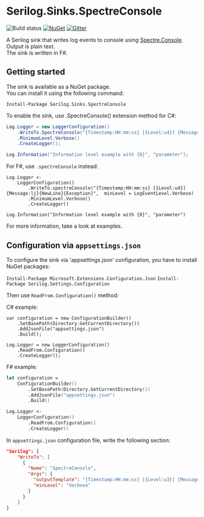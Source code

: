 # Serilog.Sinks.SpectreConsole

![Build status](https://github.com/PragmaticFlow/Serilog.Sinks.SpectreConsole/actions/workflows/dotnet.yml/badge.svg?branch=dev)
[![NuGet](https://img.shields.io/nuget/v/Serilog.Sinks.SpectreConsole.svg)](https://www.nuget.org/packages/Serilog.Sinks.SpectreConsole/)
[![Gitter](https://badges.gitter.im/nbomber/community.svg)](https://gitter.im/nbomber/community?utm_source=badge&utm_medium=badge&utm_campaign=pr-badge)

A Serilog sink that writes log events to console using [Spectre.Console](https://github.com/spectresystems/spectre.console). \
Output is plain text. \
The sink is written in F#.

## Getting started
The sink is available as a NuGet package. \
You can install it using the following command:

`Install-Package Serilog.Sinks.SpectreConsole`

To enable the sink, use .SpectreConsole() extension method for C#:

```csharp
Log.Logger = new LoggerConfiguration()
    .WriteTo.SpectreConsole("{Timestamp:HH:mm:ss} [{Level:u4}] {Message:lj}{NewLine}{Exception}", minLevel: LogEventLevel.Information)
    .MinimumLevel.Verbose()
    .CreateLogger();

Log.Information("Information level example with {0}", "parameter");
```

For F#, use `.spectreConsole` instead:
```
Log.Logger <- 
    LoggerConfiguration() 
        .WriteTo.spectreConsole("{Timestamp:HH:mm:ss} [{Level:u4}] {Message:lj}{NewLine}{Exception}",  minLevel = LogEventLevel.Verbose)
        .MinimumLevel.Verbose()
        .CreateLogger()

Log.Information("Information level example with {0}", "parameter")
```

For more information, take a look at examples.

## Configuration via `appsettings.json`
To configure the sink via 'appsettings.json' configuration, you have to install NuGet packages:

`Install-Package Microsoft.Extensions.Configuration.Json`
`Install-Package Serilog.Settings.Configuration`

Then use `ReadFrom.Configuration()` method:

C# example:
```charp
var configuration = new ConfigurationBuilder()
    .SetBasePath(Directory.GetCurrentDirectory())
    .AddJsonFile("appsettings.json")
    .Build();

Log.Logger = new LoggerConfiguration()
    .ReadFrom.Configuration()
    .CreateLogger();
```

F# example:
```fsharp
let configuration = 
    ConfigurationBuilder()
        .SetBasePath(Directory.GetCurrentDirectory())
        .AddJsonFile("appsettings.json")
        .Build()

Log.Logger <- 
    LoggerConfiguration() 
        .ReadFrom.Configuration()
        .CreateLogger()
```

In `appsettings.json` configuration file, write the following section:

```json
"Serilog": {
    "WriteTo": [
      {
        "Name": "SpectreConsole",
        "Args": {
          "outputTemplate": "{Timestamp:HH:mm:ss} [{Level:u3}] {Message:lj}{NewLine}{Exception}", 
          "minLevel": "Verbose"
        }
      }
    ]
}
```
